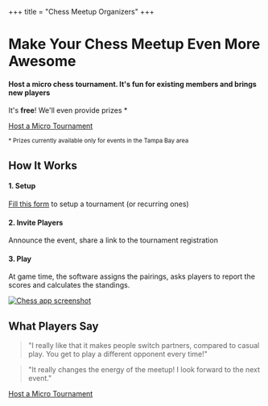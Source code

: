 +++
title = "Chess Meetup Organizers"
+++

<div class="text-center">
    <h1 class="display-4 fw-bold  mb-4">Make Your Chess Meetup Even More Awesome</h1>
    <h4 class="text-muted mb-4">Host a micro chess tournament. It's fun for existing members and brings new players</h4>
    <p class="fs-5 text-secondary mb-4">It's <strong>free</strong>! We'll even provide prizes *</p>
    <a href="https://forms.gle/CSw7hiNgGtMrdBAu7" class="btn btn-primary btn-lg px-4 py-3"><i class="bi bi-trophy-fill  me-2"></i>Host a Micro Tournament</a>
    <p class="mt-4"><small>* Prizes currently available only for events in the Tampa Bay area</small></p>
</div>


<section id="about" class="mt-4 bg-light">
        <div class="container">
            <div class="row">
                <div class="col-lg-8 mx-auto text-center">
                    <h2 class="section-title">How It Works</h2>
                </div>
            </div>
            <div class="row g-4">
                <div class="col-xl-4">
                    <div class="feature-card text-center">
                        <i class="bi bi-list-check feature-icon"></i>
                        <h4 class="fw-bold mb-3">1. Setup</h4>
                        <p class="text-muted"><a href="https://forms.gle/CSw7hiNgGtMrdBAu7">Fill this form</a> to setup a tournament (or recurring ones)</p>
                    </div>
                </div>
                <div class="col-xl-4">
                    <div class="feature-card text-center">
                        <i class="bi bi-person-circle feature-icon"></i>
                        <h4 class="fw-bold mb-3">2. Invite Players</h4>
                        <p class="text-muted">Announce the event, share a link to the tournament registration</p>
                    </div>
                </div>
                <div class="col-xl-4">
                    <div class="feature-card text-center">
                        <i class="bi bi-joystick feature-icon"></i>
                        <h4 class="fw-bold mb-3">3. Play</h4>
                        <p class="text-muted">At game time, the software assigns the pairings, asks players to report the scores and calculates the standings.</p>    
                    </div>
                </div>
            </div>
            <div class="row g-4 mt-4">
                <div class="col-md-12 text-center">
                    <a href="https://app.tbchess.org"><img alt="Chess app screenshot" src="/images/app-screenshot.png" /></a>
                </div>
            </div>
        </div>
    </section>
    <section id="testimonials" class="py-5">
        <div class="container">
            <div class="row">
                <div class="col-lg-8 mx-auto text-center">
                    <h2 class="section-title mb-5">What Players Say</h2>
                </div>
            </div>
            <div class="row g-4">
                <div class="col-md-6">
                    <div class="testimonial-card p-4 bg-white shadow-sm rounded">
                        <div class="quote-icon mb-1">
                            <i class="bi bi-quote text-primary fs-1"></i>
                        </div>
                        <blockquote class="mb-3">
                            <p class="fst-italic">"I really like that it makes people switch partners, compared to casual play. You get to play a different opponent every time!"</p>
                        </blockquote>
                    </div>
                </div>
                <div class="col-md-6">
                    <div class="testimonial-card p-4 bg-white shadow-sm rounded">
                        <div class="quote-icon mb-1">
                            <i class="bi bi-quote text-primary fs-1"></i>
                        </div>
                        <blockquote class="mb-3">
                            <p class="fst-italic">"It really changes the energy of the meetup! I look forward to the next event."</p>
                        </blockquote>
                    </div>
                </div>
            </div>
        </div>
    </section>
    <div class="text-center"><a href="https://forms.gle/CSw7hiNgGtMrdBAu7" class="btn btn-primary btn-lg px-4 py-3"><i class="bi bi-trophy-fill  me-2"></i>Host a Micro Tournament</a></div>